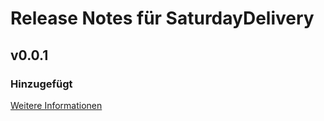 # Release Notes für SaturdayDelivery

## v0.0.1

### Hinzugefügt
[Weitere Informationen](https://developers.plentymarkets.com/marketplace/plugin-requirements#marketplace-changelog)